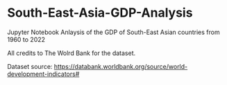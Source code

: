 # South-East-Asia-GDP-Analysis
Jupyter Notebook Anlaysis of the GDP of South-East Asian countries from 1960 to 2022

All credits to The Wolrd Bank for the dataset.

Dataset source:
https://databank.worldbank.org/source/world-development-indicators#
